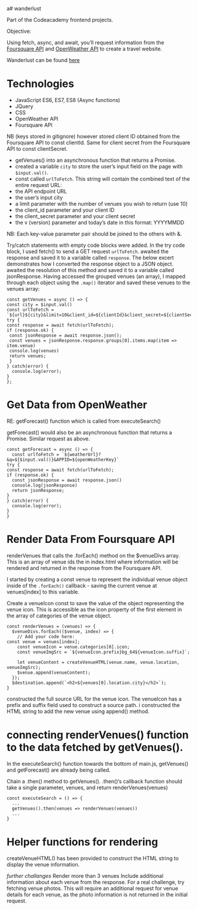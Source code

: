 a# wanderlust

Part of the Codeacademy frontend projects.

Objective:

Using fetch, async, and await, you’ll request information from the  [Foursquare API](https://developer.foursquare.com/)  and  [OpenWeather API](https://openweathermap.org/current)  to create a travel website.

Wanderlust can be found <a href="https://soniacweb.github.io/wanderlust">here</a>

# Technologies
- JavaScript ES6, ES7, ES8 (Async functions)
- JQuery
- CSS
- OpenWeather API
- Foursquare API

NB (keys stored in gitignore) however stored client ID obtained from the Foursquare API to const clientId. Same for client secret from the Foursquare API to const clientSecret.

- getVenues() into an asynchronous function that returns a Promise.
- created a variable `city` to store the user’s input field on the page with `$input.val()`.
- const called `urlToFetch`. This string will contain the combined text of the entire request URL:
- the API endpoint URL
- the user’s input city
- a limit parameter with the number of venues you wish to return (use 10)
- the client_id parameter and your client ID
- the client_secret parameter and your client secret
- the v (version) parameter and today’s date in this format: YYYYMMDD

NB: Each key-value parameter pair should be joined to the others with &. 

Try/catch statements with empty code blocks were added. 
In the try code block, I used fetch() to send a GET request `urlToFetch`. awaited the response and saved it to a variable called `response`.
The below excert demonstrates how I converted the response object to a JSON object. awaited the resolution of this method and saved it to a variable called jsonResponse. 
Having accessed the grouped venues (an array), I mapped through each object using the `.map()` iterator and saved these venues to the venues array:

```
const getVenues = async () => {
const city = $input.val()
const urlToFetch = `${url}${city}&limit=10&client_id=${clientId}&client_secret=${clientSecret}&v=20180101`;
try {
const response = await fetch(urlToFetch); 
if (response.ok) {
 const jsonResponse = await response.json();
 const venues = jsonResponse.response.groups[0].items.map(item => item.venue)
 console.log(venues)
 return venues;
 }
} catch(error) {
  console.log(error);
}
};

```

# Get Data from OpenWeather

RE: getForecast() function which is called from executeSearch()

getForecast() would also be an asynchronous function that returns a Promise. Similar request as above.

```
const getForecast = async () => {
  const urlToFetch = `${weatherUrl}?&q=${$input.val()}&APPID=${openWeatherKey}`
try {
const response = await fetch(urlToFetch);
if (response.ok) {
  const jsonResponse = await response.json()
  console.log(jsonResponse)
  return jsonResponse;
}
} catch(error) {
  console.log(error);
}
}

```

# Render Data From Foursquare API

renderVenues that calls the .forEach() method on the $venueDivs array. This is an array of venue ids the in index.html where information will be rendered and returned in the response from the Foursquare API.

I started by creating a const venue to represent the individual venue object inside of the `.forEach()` callback - saving the current venue at venues[index] to this variable.

Create a venueIcon const to save the value of the object representing the venue icon. This is accessible as the icon property of the first element in the array of categories of the venue object.

```
const renderVenues = (venues) => {
  $venueDivs.forEach(($venue, index) => {
    // Add your code here:
const venue = venues[index];
    const venueIcon = venue.categories[0].icon;
    const venueImgSrc = `${venueIcon.prefix}bg_64${venueIcon.suffix}`;

    let venueContent = createVenueHTML(venue.name, venue.location, venueImgSrc);
    $venue.append(venueContent);
  });
  $destination.append(`<h2>${venues[0].location.city}</h2>`);
}

```

constructed the full source URL for the venue icon. The venueIcon has a prefix and suffix field used to construct a source path. i constructed the HTML string to add the new venue using append() method. 

# connecting renderVenues() function to the data fetched by getVenues().

In the executeSearch() function towards the bottom of main.js, getVenues() and getForecast() are already being called.

Chain a .then() method to getVenues(). .then()‘s callback function should take a single parameter, venues, and return renderVenues(venues)

```
const executeSearch = () => {
  ...
  getVenues().then(venues => renderVenues(venues))
  ...
}

```

# Helper functions for rendering

createVenueHTML() has been provided to construct the HTML string to display the venue information. 

*further challanges*
Render more than 3 venues
Include additional information about each venue from the response.
For a real challenge, try fetching venue photos. This will require an additional request for venue details for each venue, as the photo information is not returned in the initial request.

